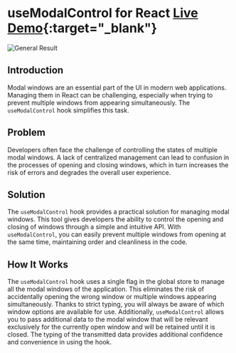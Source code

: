 # useModalControl for React [Live Demo](https://usemodalcontrol.web.app/){:target="\_blank"}

![General Result](https://github.com/Denis-Karpiuk/useModalControl/assets/84145873/a74bc71a-7189-45ed-988a-422cfd224a4a)

## Introduction

Modal windows are an essential part of the UI in modern web applications. Managing them in React can be challenging, especially when trying to prevent multiple windows from appearing simultaneously. The `useModalControl` hook simplifies this task.

## Problem

Developers often face the challenge of controlling the states of multiple modal windows. A lack of centralized management can lead to confusion in the processes of opening and closing windows, which in turn increases the risk of errors and degrades the overall user experience.

## Solution

The `useModalControl` hook provides a practical solution for managing modal windows. This tool gives developers the ability to control the opening and closing of windows through a simple and intuitive API. With `useModalControl`, you can easily prevent multiple windows from opening at the same time, maintaining order and cleanliness in the code.

## How It Works

The `useModalControl` hook uses a single flag in the global store to manage all the modal windows of the application. This eliminates the risk of accidentally opening the wrong window or multiple windows appearing simultaneously. Thanks to strict typing, you will always be aware of which window options are available for use. Additionally, `useModalControl` allows you to pass additional data to the modal window that will be relevant exclusively for the currently open window and will be retained until it is closed. The typing of the transmitted data provides additional confidence and convenience in using the hook.
